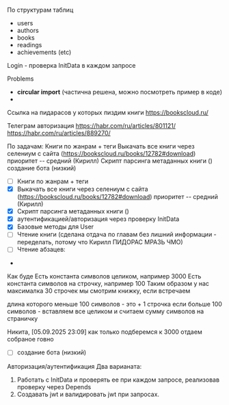 По структурам таблиц

* users
* authors
* books
* readings
* achievements (etc)

Login - проверка InitData в каждом запросе

Problems
* **circular import** (частична решена, можно посмотреть пример в коде)
* 

Ссылка на пидарасов у которых пиздим книги
https://bookscloud.ru/

Телеграм авторизация
https://habr.com/ru/articles/801121/
https://habr.com/ru/articles/889270/


По задачам:
Книги по жанрам + теги
Выкачать все книги через селениум с сайта (https://bookscloud.ru/books/12782#download) приоритет -- средний (Кирилл)
Скрипт парсинга метаданных книги ()
создание бота (низкий)
- [ ] Книги по жанрам + теги
- [x] Выкачать все книги через селениум с сайта (https://bookscloud.ru/books/12782#download) приоритет -- средний (Кирилл)
- [x] Скрипт парсинга метаданных книги ()
- [x] аутентификацией/авторизация через проверку InitData
- [x] Базовые методы для User
- [ ] Чтение книги (сделана отдача по главам без лишний информации - переделать, потому что Кирилл ПИДОРАС МРАЗЬ ЧМО)
- [ ] Чтение абзацев:
- 
Как буде
Есть константа символов целиком, например 3000
Есть константа символов на строчку, например 100
Таким образом у нас максималка 30 строчек
мы смотрим книжку, если встречаем <p> длина которого меньше 100 символов - это + 1 строчка
если больше 100 символов - вставляем все целиком и считаем сумму символов на страничку

Никита, [05.09.2025 23:09]
как только подберемся к 3000 отдаем собраное говно
- [ ] создание бота (низкий)

Авторизация/аутентификация
Два варианата:
1. Работать с InitData и проверять ее при каждом запросе, реализовав проверку через Depends
2. Создавать jwt и валидировать jwt при запросах.




